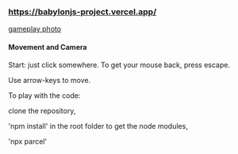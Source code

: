 ### https://babylonjs-project.vercel.app/

[gameplay photo](https://i.imgur.com/16UHFG2.png)


#### Movement and Camera

Start: just click somewhere.
To get your mouse back, press escape.

Use arrow-keys to move.


To play with the code:

clone the repository,

'npm install' in the root folder to get the node modules,

'npx parcel'
